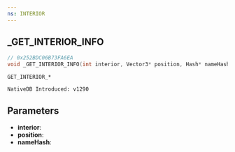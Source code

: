 ```yaml
---
ns: INTERIOR
---
```

## _GET_INTERIOR_INFO

```c
// 0x252BDC06B73FA6EA
void _GET_INTERIOR_INFO(int interior, Vector3* position, Hash* nameHash);
```

```
GET_INTERIOR_*

NativeDB Introduced: v1290
```

## Parameters
* **interior**:
* **position**:
* **nameHash**:
